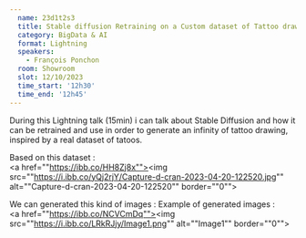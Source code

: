 ```yaml
---
  name: 23d1t2s3
  title: Stable diffusion Retraining on a Custom dataset of Tattoo drawings
  category: BigData & AI
  format: Lightning
  speakers: 
    - François Ponchon
  room: Showroom
  slot: 12/10/2023
  time_start: '12h30'
  time_end: '12h45'
---
```

During this Lightning talk (15min) i can talk about Stable Diffusion and how it can be retrained and use in order to generate an infinity of tattoo drawing, inspired by a real dataset of tatoos.


Based on this dataset :<br>
<a href=""https://ibb.co/HH8Zj8x""><img src=""https://i.ibb.co/yQj2rjY/Capture-d-cran-2023-04-20-122520.jpg"" alt=""Capture-d-cran-2023-04-20-122520"" border=""0""></a>

We can generated this kind of images :
Example of generated images :<br>
<a href=""https://ibb.co/NCVCmDq""><img src=""https://i.ibb.co/LRkRJjy/Image1.png"" alt=""Image1"" border=""0""></a>

